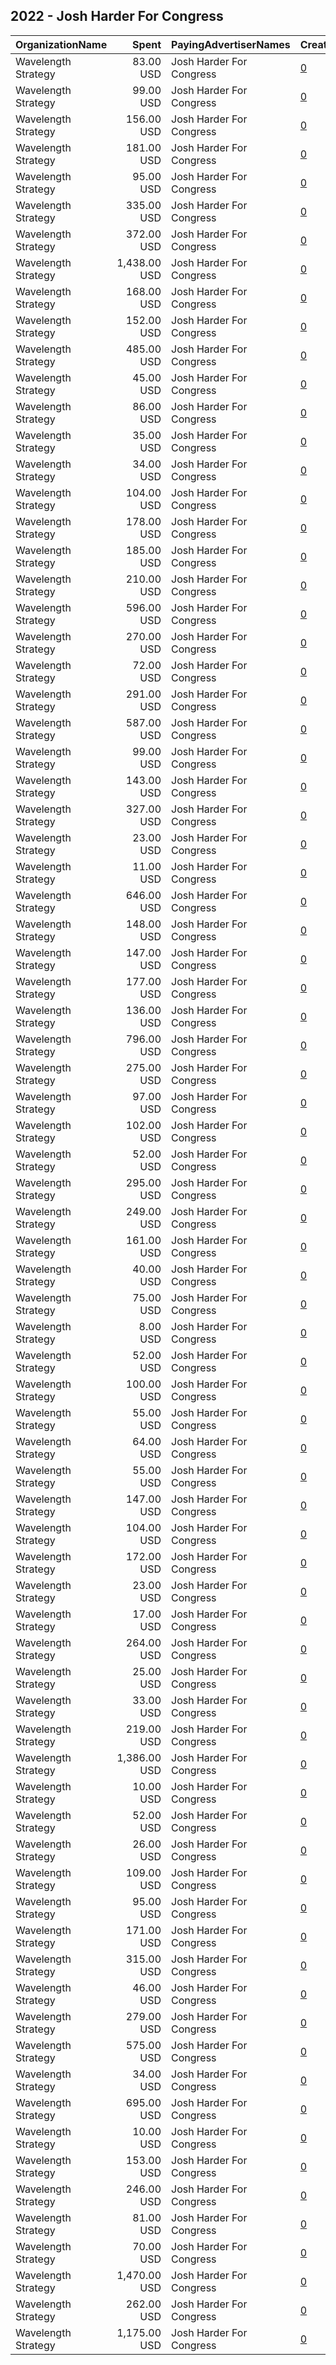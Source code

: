 ## 2022 - Josh Harder For Congress 
|OrganizationName|Spent|PayingAdvertiserNames|CreativeUrls|Impressions|Genders|AgeBrackets|CountryCodes|BillingAddresses|CandidateBallotInformation|
|:---|---:|:---|:---|---:|:---|:---|:---|:---|:---|
|Wavelength Strategy|83.00 USD|Josh Harder For Congress|[0](https://www.snap.com/political-ads/asset/3997364720f77f9108e8e5c2c343b8db0be4276ff86eb593ea17f8b28abd4a21?mediaType=mp4)|4,707||18+|united states|US|Josh Harder For Congress|
|Wavelength Strategy|99.00 USD|Josh Harder For Congress|[0](https://www.snap.com/political-ads/asset/d95218efdf21cd9ec221d6e2a7cfc3481d1dc97a51571949aa88da2b691a4a75?mediaType=png)|7,037||18+|united states|US|Josh Harder For Congress|
|Wavelength Strategy|156.00 USD|Josh Harder For Congress|[0](https://www.snap.com/political-ads/asset/226615d8a8931683c3ae365e0983c1e3487372925eae2344fa853c5b788133b2?mediaType=mp4)|11,408||18+|united states|US|Josh Harder For Congress|
|Wavelength Strategy|181.00 USD|Josh Harder For Congress|[0](https://www.snap.com/political-ads/asset/72d71d8a82b68ca4072ccf5a7f7ce21c3874544a463f88998731cb5284b24c00?mediaType=jpg)|17,600||18+|united states|US|Josh Harder For Congress|
|Wavelength Strategy|95.00 USD|Josh Harder For Congress|[0](https://www.snap.com/political-ads/asset/14e8d4e9753717dad2a0d73b0b810ffbbc9d828e31f2e1492b1a796e1d24f2f3?mediaType=mp4)|6,266||18+|united states|US|Josh Harder For Congress|
|Wavelength Strategy|335.00 USD|Josh Harder For Congress|[0](https://www.snap.com/political-ads/asset/7d0b5ead92119a09392b2390c8b4cddba54373576f66f405508a64e435576271?mediaType=mp4)|25,197||18+|united states|US|Josh Harder For Congress|
|Wavelength Strategy|372.00 USD|Josh Harder For Congress|[0](https://www.snap.com/political-ads/asset/b189e22f8c1a207241b82aafe29b0ee2c8cb4435ccfc6c5321d37189f535c3f4?mediaType=mp4)|39,825||18+|united states|US|Josh Harder For Congress|
|Wavelength Strategy|1,438.00 USD|Josh Harder For Congress|[0](https://www.snap.com/political-ads/asset/14e8d4e9753717dad2a0d73b0b810ffbbc9d828e31f2e1492b1a796e1d24f2f3?mediaType=mp4)|151,075||18+|united states|US|Josh Harder For Congress|
|Wavelength Strategy|168.00 USD|Josh Harder For Congress|[0](https://www.snap.com/political-ads/asset/002545fa67367ea8d4f491f47fedc46b1a3fafef58ba767321a7d4b16ed94234?mediaType=mp4)|6,084||18+|united states|US|Josh Harder For Congress|
|Wavelength Strategy|152.00 USD|Josh Harder For Congress|[0](https://www.snap.com/political-ads/asset/d95218efdf21cd9ec221d6e2a7cfc3481d1dc97a51571949aa88da2b691a4a75?mediaType=png)|16,369||18+|united states|US|Josh Harder For Congress|
|Wavelength Strategy|485.00 USD|Josh Harder For Congress|[0](https://www.snap.com/political-ads/asset/694060b5589c14548df46bdd216c5208f7f508096792f6ae33a8a0bfaf910534?mediaType=mp4)|46,982||18+|united states|US|Josh Harder For Congress|
|Wavelength Strategy|45.00 USD|Josh Harder For Congress|[0](https://www.snap.com/political-ads/asset/316f9aa85c815216bedf3cb95c2ad30884aecc8c7fa481f31db47d82dcdfe33b?mediaType=mp4)|1,605||18+|united states|US|Josh Harder For Congress|
|Wavelength Strategy|86.00 USD|Josh Harder For Congress|[0](https://www.snap.com/political-ads/asset/74d9f648be5d8df9838c56dd27fd93ceb9420c08a551bc7f54708c4d4d70cc2e?mediaType=mp4)|7,766||18+|united states|US|Josh Harder For Congress|
|Wavelength Strategy|35.00 USD|Josh Harder For Congress|[0](https://www.snap.com/political-ads/asset/72d71d8a82b68ca4072ccf5a7f7ce21c3874544a463f88998731cb5284b24c00?mediaType=jpg)|2,756||18+|united states|US|Josh Harder For Congress|
|Wavelength Strategy|34.00 USD|Josh Harder For Congress|[0](https://www.snap.com/political-ads/asset/a1e21000a6149adbc17b12d570a5d71544c2431fcae08b53a53d131c6e3e3f40?mediaType=mp4)|2,259||18+|united states|US|Josh Harder For Congress|
|Wavelength Strategy|104.00 USD|Josh Harder For Congress|[0](https://www.snap.com/political-ads/asset/d95218efdf21cd9ec221d6e2a7cfc3481d1dc97a51571949aa88da2b691a4a75?mediaType=png)|10,667||18+|united states|US|Josh Harder For Congress|
|Wavelength Strategy|178.00 USD|Josh Harder For Congress|[0](https://www.snap.com/political-ads/asset/433537ccf8b7236f444ca10646349996f1da773a32b955a5b51c67dda9277d04?mediaType=jpg)|7,833||18+|united states|US|Josh Harder For Congress|
|Wavelength Strategy|185.00 USD|Josh Harder For Congress|[0](https://www.snap.com/political-ads/asset/7d0b5ead92119a09392b2390c8b4cddba54373576f66f405508a64e435576271?mediaType=mp4)|15,671||18+|united states|US|Josh Harder For Congress|
|Wavelength Strategy|210.00 USD|Josh Harder For Congress|[0](https://www.snap.com/political-ads/asset/226615d8a8931683c3ae365e0983c1e3487372925eae2344fa853c5b788133b2?mediaType=mp4)|21,168||18+|united states|US|Josh Harder For Congress|
|Wavelength Strategy|596.00 USD|Josh Harder For Congress|[0](https://www.snap.com/political-ads/asset/3997364720f77f9108e8e5c2c343b8db0be4276ff86eb593ea17f8b28abd4a21?mediaType=mp4)|56,383||18+|united states|US|Josh Harder For Congress|
|Wavelength Strategy|270.00 USD|Josh Harder For Congress|[0](https://www.snap.com/political-ads/asset/74d9f648be5d8df9838c56dd27fd93ceb9420c08a551bc7f54708c4d4d70cc2e?mediaType=mp4)|20,945||18+|united states|US|Josh Harder For Congress|
|Wavelength Strategy|72.00 USD|Josh Harder For Congress|[0](https://www.snap.com/political-ads/asset/002545fa67367ea8d4f491f47fedc46b1a3fafef58ba767321a7d4b16ed94234?mediaType=mp4)|2,946||18+|united states|US|Josh Harder For Congress|
|Wavelength Strategy|291.00 USD|Josh Harder For Congress|[0](https://www.snap.com/political-ads/asset/694060b5589c14548df46bdd216c5208f7f508096792f6ae33a8a0bfaf910534?mediaType=mp4)|10,565||18+|united states|US|Josh Harder For Congress|
|Wavelength Strategy|587.00 USD|Josh Harder For Congress|[0](https://www.snap.com/political-ads/asset/14e8d4e9753717dad2a0d73b0b810ffbbc9d828e31f2e1492b1a796e1d24f2f3?mediaType=mp4)|53,526||18+|united states|US|Josh Harder For Congress|
|Wavelength Strategy|99.00 USD|Josh Harder For Congress|[0](https://www.snap.com/political-ads/asset/694060b5589c14548df46bdd216c5208f7f508096792f6ae33a8a0bfaf910534?mediaType=mp4)|7,420||18+|united states|US|Josh Harder For Congress|
|Wavelength Strategy|143.00 USD|Josh Harder For Congress|[0](https://www.snap.com/political-ads/asset/3997364720f77f9108e8e5c2c343b8db0be4276ff86eb593ea17f8b28abd4a21?mediaType=mp4)|11,614||18+|united states|US|Josh Harder For Congress|
|Wavelength Strategy|327.00 USD|Josh Harder For Congress|[0](https://www.snap.com/political-ads/asset/9df3cd08419047c261bc28547899e6eaebe63bdd96185cac2ed50a6d82d4e2f9?mediaType=mp4)|24,743||18+|united states|US|Josh Harder For Congress|
|Wavelength Strategy|23.00 USD|Josh Harder For Congress|[0](https://www.snap.com/political-ads/asset/995c83a030ec4f70187776e65c29ebc21f86cbaba68b5b913400992af45e0f92?mediaType=jpg)|1,230||18+|united states|US|Josh Harder For Congress|
|Wavelength Strategy|11.00 USD|Josh Harder For Congress|[0](https://www.snap.com/political-ads/asset/995c83a030ec4f70187776e65c29ebc21f86cbaba68b5b913400992af45e0f92?mediaType=jpg)|831||18+|united states|US|Josh Harder For Congress|
|Wavelength Strategy|646.00 USD|Josh Harder For Congress|[0](https://www.snap.com/political-ads/asset/9df3cd08419047c261bc28547899e6eaebe63bdd96185cac2ed50a6d82d4e2f9?mediaType=mp4)|44,907||18+|united states|US|Josh Harder For Congress|
|Wavelength Strategy|148.00 USD|Josh Harder For Congress|[0](https://www.snap.com/political-ads/asset/15f96f4dc9c9d50aa004a17d9f26852594aa56381c33cfc69760b424eb8fb6df?mediaType=jpg)|14,128||18+|united states|US|Josh Harder For Congress|
|Wavelength Strategy|147.00 USD|Josh Harder For Congress|[0](https://www.snap.com/political-ads/asset/226615d8a8931683c3ae365e0983c1e3487372925eae2344fa853c5b788133b2?mediaType=mp4)|12,892||18+|united states|US|Josh Harder For Congress|
|Wavelength Strategy|177.00 USD|Josh Harder For Congress|[0](https://www.snap.com/political-ads/asset/15f96f4dc9c9d50aa004a17d9f26852594aa56381c33cfc69760b424eb8fb6df?mediaType=jpg)|16,536||18+|united states|US|Josh Harder For Congress|
|Wavelength Strategy|136.00 USD|Josh Harder For Congress|[0](https://www.snap.com/political-ads/asset/3322af7c8d6814cf0cb36eb2ac47e8e72c8f1bd413412dda7e4121fbaa470df9?mediaType=mp4)|5,443||18+|united states|US|Josh Harder For Congress|
|Wavelength Strategy|796.00 USD|Josh Harder For Congress|[0](https://www.snap.com/political-ads/asset/9df3cd08419047c261bc28547899e6eaebe63bdd96185cac2ed50a6d82d4e2f9?mediaType=mp4)|84,364||18+|united states|US|Josh Harder For Congress|
|Wavelength Strategy|275.00 USD|Josh Harder For Congress|[0](https://www.snap.com/political-ads/asset/226615d8a8931683c3ae365e0983c1e3487372925eae2344fa853c5b788133b2?mediaType=mp4)|27,939||18+|united states|US|Josh Harder For Congress|
|Wavelength Strategy|97.00 USD|Josh Harder For Congress|[0](https://www.snap.com/political-ads/asset/a1e21000a6149adbc17b12d570a5d71544c2431fcae08b53a53d131c6e3e3f40?mediaType=mp4)|6,448||18+|united states|US|Josh Harder For Congress|
|Wavelength Strategy|102.00 USD|Josh Harder For Congress|[0](https://www.snap.com/political-ads/asset/a939eb678a7cbc63fdd1c87cd4dd004c634f76b3599ad916834ed8d9777499d4?mediaType=png)|6,565||18+|united states|US|Josh Harder For Congress|
|Wavelength Strategy|52.00 USD|Josh Harder For Congress|[0](https://www.snap.com/political-ads/asset/433537ccf8b7236f444ca10646349996f1da773a32b955a5b51c67dda9277d04?mediaType=jpg)|3,568||18+|united states|US|Josh Harder For Congress|
|Wavelength Strategy|295.00 USD|Josh Harder For Congress|[0](https://www.snap.com/political-ads/asset/433537ccf8b7236f444ca10646349996f1da773a32b955a5b51c67dda9277d04?mediaType=jpg)|19,231||18+|united states|US|Josh Harder For Congress|
|Wavelength Strategy|249.00 USD|Josh Harder For Congress|[0](https://www.snap.com/political-ads/asset/b189e22f8c1a207241b82aafe29b0ee2c8cb4435ccfc6c5321d37189f535c3f4?mediaType=mp4)|27,466||18+|united states|US|Josh Harder For Congress|
|Wavelength Strategy|161.00 USD|Josh Harder For Congress|[0](https://www.snap.com/political-ads/asset/a939eb678a7cbc63fdd1c87cd4dd004c634f76b3599ad916834ed8d9777499d4?mediaType=png)|12,888||18+|united states|US|Josh Harder For Congress|
|Wavelength Strategy|40.00 USD|Josh Harder For Congress|[0](https://www.snap.com/political-ads/asset/a939eb678a7cbc63fdd1c87cd4dd004c634f76b3599ad916834ed8d9777499d4?mediaType=png)|3,428||18+|united states|US|Josh Harder For Congress|
|Wavelength Strategy|75.00 USD|Josh Harder For Congress|[0](https://www.snap.com/political-ads/asset/15f96f4dc9c9d50aa004a17d9f26852594aa56381c33cfc69760b424eb8fb6df?mediaType=jpg)|4,436||18+|united states|US|Josh Harder For Congress|
|Wavelength Strategy|8.00 USD|Josh Harder For Congress|[0](https://www.snap.com/political-ads/asset/316f9aa85c815216bedf3cb95c2ad30884aecc8c7fa481f31db47d82dcdfe33b?mediaType=mp4)|586||18+|united states|US|Josh Harder For Congress|
|Wavelength Strategy|52.00 USD|Josh Harder For Congress|[0](https://www.snap.com/political-ads/asset/b189e22f8c1a207241b82aafe29b0ee2c8cb4435ccfc6c5321d37189f535c3f4?mediaType=mp4)|3,915||18+|united states|US|Josh Harder For Congress|
|Wavelength Strategy|100.00 USD|Josh Harder For Congress|[0](https://www.snap.com/political-ads/asset/7f2413f5e1413f6a9982b6fdb0cc569dfba9ca07ee66e3a9318fc8f040ad1cb2?mediaType=jpg)|3,520||18+|united states|US|Josh Harder For Congress|
|Wavelength Strategy|55.00 USD|Josh Harder For Congress|[0](https://www.snap.com/political-ads/asset/a1e21000a6149adbc17b12d570a5d71544c2431fcae08b53a53d131c6e3e3f40?mediaType=mp4)|3,970||18+|united states|US|Josh Harder For Congress|
|Wavelength Strategy|64.00 USD|Josh Harder For Congress|[0](https://www.snap.com/political-ads/asset/15f96f4dc9c9d50aa004a17d9f26852594aa56381c33cfc69760b424eb8fb6df?mediaType=jpg)|4,882||18+|united states|US|Josh Harder For Congress|
|Wavelength Strategy|55.00 USD|Josh Harder For Congress|[0](https://www.snap.com/political-ads/asset/694060b5589c14548df46bdd216c5208f7f508096792f6ae33a8a0bfaf910534?mediaType=mp4)|4,504||18+|united states|US|Josh Harder For Congress|
|Wavelength Strategy|147.00 USD|Josh Harder For Congress|[0](https://www.snap.com/political-ads/asset/3322af7c8d6814cf0cb36eb2ac47e8e72c8f1bd413412dda7e4121fbaa470df9?mediaType=mp4)|8,653||18+|united states|US|Josh Harder For Congress|
|Wavelength Strategy|104.00 USD|Josh Harder For Congress|[0](https://www.snap.com/political-ads/asset/72d71d8a82b68ca4072ccf5a7f7ce21c3874544a463f88998731cb5284b24c00?mediaType=jpg)|10,945||18+|united states|US|Josh Harder For Congress|
|Wavelength Strategy|172.00 USD|Josh Harder For Congress|[0](https://www.snap.com/political-ads/asset/14e8d4e9753717dad2a0d73b0b810ffbbc9d828e31f2e1492b1a796e1d24f2f3?mediaType=mp4)|12,248||18+|united states|US|Josh Harder For Congress|
|Wavelength Strategy|23.00 USD|Josh Harder For Congress|[0](https://www.snap.com/political-ads/asset/7f2413f5e1413f6a9982b6fdb0cc569dfba9ca07ee66e3a9318fc8f040ad1cb2?mediaType=jpg)|1,439||18+|united states|US|Josh Harder For Congress|
|Wavelength Strategy|17.00 USD|Josh Harder For Congress|[0](https://www.snap.com/political-ads/asset/a61a662230588cfc791948613e5074fdf4d4ba6c6104ca9f8e56e57df0c99d0f?mediaType=mp4)|1,096||18+|united states|US|Josh Harder For Congress|
|Wavelength Strategy|264.00 USD|Josh Harder For Congress|[0](https://www.snap.com/political-ads/asset/a61a662230588cfc791948613e5074fdf4d4ba6c6104ca9f8e56e57df0c99d0f?mediaType=mp4)|18,154||18+|united states|US|Josh Harder For Congress|
|Wavelength Strategy|25.00 USD|Josh Harder For Congress|[0](https://www.snap.com/political-ads/asset/002545fa67367ea8d4f491f47fedc46b1a3fafef58ba767321a7d4b16ed94234?mediaType=mp4)|1,897||18+|united states|US|Josh Harder For Congress|
|Wavelength Strategy|33.00 USD|Josh Harder For Congress|[0](https://www.snap.com/political-ads/asset/72d71d8a82b68ca4072ccf5a7f7ce21c3874544a463f88998731cb5284b24c00?mediaType=jpg)|2,003||18+|united states|US|Josh Harder For Congress|
|Wavelength Strategy|219.00 USD|Josh Harder For Congress|[0](https://www.snap.com/political-ads/asset/3997364720f77f9108e8e5c2c343b8db0be4276ff86eb593ea17f8b28abd4a21?mediaType=mp4)|22,042||18+|united states|US|Josh Harder For Congress|
|Wavelength Strategy|1,386.00 USD|Josh Harder For Congress|[0](https://www.snap.com/political-ads/asset/9df3cd08419047c261bc28547899e6eaebe63bdd96185cac2ed50a6d82d4e2f9?mediaType=mp4)|90,293||18+|united states|US|Josh Harder For Congress|
|Wavelength Strategy|10.00 USD|Josh Harder For Congress|[0](https://www.snap.com/political-ads/asset/7f2413f5e1413f6a9982b6fdb0cc569dfba9ca07ee66e3a9318fc8f040ad1cb2?mediaType=jpg)|618||18+|united states|US|Josh Harder For Congress|
|Wavelength Strategy|52.00 USD|Josh Harder For Congress|[0](https://www.snap.com/political-ads/asset/316f9aa85c815216bedf3cb95c2ad30884aecc8c7fa481f31db47d82dcdfe33b?mediaType=mp4)|3,369||18+|united states|US|Josh Harder For Congress|
|Wavelength Strategy|26.00 USD|Josh Harder For Congress|[0](https://www.snap.com/political-ads/asset/7f2413f5e1413f6a9982b6fdb0cc569dfba9ca07ee66e3a9318fc8f040ad1cb2?mediaType=jpg)|1,659||18+|united states|US|Josh Harder For Congress|
|Wavelength Strategy|109.00 USD|Josh Harder For Congress|[0](https://www.snap.com/political-ads/asset/a1e21000a6149adbc17b12d570a5d71544c2431fcae08b53a53d131c6e3e3f40?mediaType=mp4)|3,886||18+|united states|US|Josh Harder For Congress|
|Wavelength Strategy|95.00 USD|Josh Harder For Congress|[0](https://www.snap.com/political-ads/asset/b189e22f8c1a207241b82aafe29b0ee2c8cb4435ccfc6c5321d37189f535c3f4?mediaType=mp4)|6,405||18+|united states|US|Josh Harder For Congress|
|Wavelength Strategy|171.00 USD|Josh Harder For Congress|[0](https://www.snap.com/political-ads/asset/433537ccf8b7236f444ca10646349996f1da773a32b955a5b51c67dda9277d04?mediaType=jpg)|11,158||18+|united states|US|Josh Harder For Congress|
|Wavelength Strategy|315.00 USD|Josh Harder For Congress|[0](https://www.snap.com/political-ads/asset/a61a662230588cfc791948613e5074fdf4d4ba6c6104ca9f8e56e57df0c99d0f?mediaType=mp4)|10,662||18+|united states|US|Josh Harder For Congress|
|Wavelength Strategy|46.00 USD|Josh Harder For Congress|[0](https://www.snap.com/political-ads/asset/d95218efdf21cd9ec221d6e2a7cfc3481d1dc97a51571949aa88da2b691a4a75?mediaType=png)|3,627||18+|united states|US|Josh Harder For Congress|
|Wavelength Strategy|279.00 USD|Josh Harder For Congress|[0](https://www.snap.com/political-ads/asset/002545fa67367ea8d4f491f47fedc46b1a3fafef58ba767321a7d4b16ed94234?mediaType=mp4)|10,580||18+|united states|US|Josh Harder For Congress|
|Wavelength Strategy|575.00 USD|Josh Harder For Congress|[0](https://www.snap.com/political-ads/asset/7d0b5ead92119a09392b2390c8b4cddba54373576f66f405508a64e435576271?mediaType=mp4)|28,423||18+|united states|US|Josh Harder For Congress|
|Wavelength Strategy|34.00 USD|Josh Harder For Congress|[0](https://www.snap.com/political-ads/asset/316f9aa85c815216bedf3cb95c2ad30884aecc8c7fa481f31db47d82dcdfe33b?mediaType=mp4)|2,238||18+|united states|US|Josh Harder For Congress|
|Wavelength Strategy|695.00 USD|Josh Harder For Congress|[0](https://www.snap.com/political-ads/asset/3322af7c8d6814cf0cb36eb2ac47e8e72c8f1bd413412dda7e4121fbaa470df9?mediaType=mp4)|55,204||18+|united states|US|Josh Harder For Congress|
|Wavelength Strategy|10.00 USD|Josh Harder For Congress|[0](https://www.snap.com/political-ads/asset/995c83a030ec4f70187776e65c29ebc21f86cbaba68b5b913400992af45e0f92?mediaType=jpg)|657||18+|united states|US|Josh Harder For Congress|
|Wavelength Strategy|153.00 USD|Josh Harder For Congress|[0](https://www.snap.com/political-ads/asset/995c83a030ec4f70187776e65c29ebc21f86cbaba68b5b913400992af45e0f92?mediaType=jpg)|4,995||18+|united states|US|Josh Harder For Congress|
|Wavelength Strategy|246.00 USD|Josh Harder For Congress|[0](https://www.snap.com/political-ads/asset/a939eb678a7cbc63fdd1c87cd4dd004c634f76b3599ad916834ed8d9777499d4?mediaType=png)|9,500||18+|united states|US|Josh Harder For Congress|
|Wavelength Strategy|81.00 USD|Josh Harder For Congress|[0](https://www.snap.com/political-ads/asset/a61a662230588cfc791948613e5074fdf4d4ba6c6104ca9f8e56e57df0c99d0f?mediaType=mp4)|3,826||18+|united states|US|Josh Harder For Congress|
|Wavelength Strategy|70.00 USD|Josh Harder For Congress|[0](https://www.snap.com/political-ads/asset/3322af7c8d6814cf0cb36eb2ac47e8e72c8f1bd413412dda7e4121fbaa470df9?mediaType=mp4)|4,441||18+|united states|US|Josh Harder For Congress|
|Wavelength Strategy|1,470.00 USD|Josh Harder For Congress|[0](https://www.snap.com/political-ads/asset/7d0b5ead92119a09392b2390c8b4cddba54373576f66f405508a64e435576271?mediaType=mp4)|57,831||18+|united states|US|Josh Harder For Congress|
|Wavelength Strategy|262.00 USD|Josh Harder For Congress|[0](https://www.snap.com/political-ads/asset/74d9f648be5d8df9838c56dd27fd93ceb9420c08a551bc7f54708c4d4d70cc2e?mediaType=mp4)|22,631||18+|united states|US|Josh Harder For Congress|
|Wavelength Strategy|1,175.00 USD|Josh Harder For Congress|[0](https://www.snap.com/political-ads/asset/74d9f648be5d8df9838c56dd27fd93ceb9420c08a551bc7f54708c4d4d70cc2e?mediaType=mp4)|44,327||18+|united states|US|Josh Harder For Congress|
